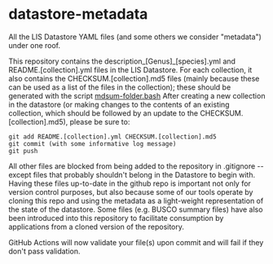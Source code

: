 # datastore-metadata
All the LIS Datastore YAML files (and some others we consider "metadata") under one roof.

This repository contains the description_[Genus]_[species].yml and README.[collection].yml files in the LIS Datastore. 
For each collection, it also contains the CHECKSUM.[collection].md5 files (mainly because these can be used as a list of the files in the collection); these should be generated with the script [mdsum-folder.bash](https://github.com/legumeinfo/datastore-specifications/blob/main/scripts/mdsum-folder.bash)
After creating a new collection in the datastore (or making changes to the contents of an existing collection, which should be followed by an update to the CHECKSUM.[collection].md5), please be sure to:
```
git add README.[collection].yml CHECKSUM.[collection].md5
git commit (with some informative log message)
git push
```
All other files are blocked from being added to the repository in .gitignore -- except files that probably shouldn't belong in the Datastore to begin with.
Having these files up-to-date in the github repo is important not only for version control purposes, but also because some of our tools operate by cloning this repo and using the metadata as a light-weight representation of the state of the datastore. Some files (e.g. BUSCO summary files) have also been introduced into this repository to facilitate consumption by applications from a cloned version of the repository.

GitHub Actions will now validate your file(s) upon commit and will fail if they don't pass validation.
